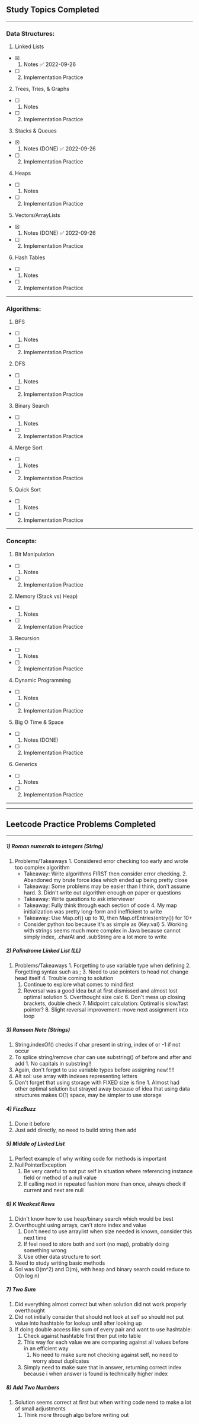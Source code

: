## Study Topics Completed

----------------------------------------------------------------

### Data Structures:

1) Linked Lists
 - [x] 1. Notes ✅ 2022-09-26
 - [ ] 2. Implementation Practice
2) Trees, Tries, & Graphs
  - [ ] 1. Notes
  - [ ] 2. Implementation Practice
3) Stacks & Queues
  - [x] 1. Notes (DONE) ✅ 2022-09-26
  - [ ] 2. Implementation Practice
4) Heaps
  - [ ] 1. Notes
  - [ ] 2. Implementation Practice
5) Vectors/ArrayLists
  - [x] 1. Notes (DONE) ✅ 2022-09-26
  - [ ] 2. Implementation Practice
6) Hash Tables
  - [ ] 1. Notes
  - [ ] 2. Implementation Practice

----------------------------------------------------------------

### Algorithms:

1) BFS
  - [ ] 1. Notes
  - [ ] 2. Implementation Practice
2) DFS
  - [ ] 1. Notes
  - [ ] 2. Implementation Practice
3) Binary Search
  - [ ] 1. Notes
  - [ ] 2. Implementation Practice
4) Merge Sort
  - [ ] 1. Notes
  - [ ] 2. Implementation Practice
5) Quick Sort
  - [ ] 1. Notes
  - [ ] 2. Implementation Practice

----------------------------------------------------------------

### Concepts:

1) Bit Manipulation
  - [ ] 1. Notes
  - [ ] 2. Implementation Practice
2) Memory (Stack vs) Heap)
  - [ ] 1. Notes
  - [ ] 2. Implementation Practice
3) Recursion
  - [ ] 1. Notes
  - [ ] 2. Implementation Practice
4) Dynamic Programming
  - [ ] 1. Notes
  - [ ] 2. Implementation Practice
5) Big O Time & Space
  - [ ] 1. Notes (DONE)
  - [ ] 2. Implementation Practice
6) Generics 
  - [ ] 1. Notes
  - [ ] 2. Implementation Practice

----------------------------------------------------------------
----------------------------------------------------------------

## Leetcode Practice Problems Completed

----------------------------------------------------------------

##### 1) Roman numerals to integers (String)
  1. Problems/Takeaways
    1. Considered error checking too early and wrote too complex algorithm
      - Takeaway: Write algorithms FIRST then consider error checking.
    2. Abandoned my brute force idea which ended up being pretty close
      - Takeaway: Some problems may be easier than I think, don't assume hard.
    3. Didn't write out algorithm enough on paper or questions
      - Takeaway: Write questions to ask interviewer
      - Takeaway: Fully think through each section of code
    4. My map initialization was pretty long-form and inefficient to write
      - Takeaway: Use Map.of() up to 10, then Map.ofEntries(entry()) for 10+
      - Consider python too because it's as simple as {Key:val}
    5. Working with strings seems much more complex in Java because cannot simply index, .charAt and .subString are a lot more to write

##### 2) Palindrome Linked List (LL)
  1) Problems/Takeaways
    1. Forgetting to use variable type when defining
    2. Forgetting syntax such as ;
    3. Need to use pointers to head not change head itself
    4. Trouble coming to solution
      1. Continue to explore what comes to mind first
      2. Reversal was a good idea but at first dismissed and almost lost optimal solution
    5. Overthought size calc
    6. Don't mess up closing brackets, double check
    7. Midpoint calculation: Optimal is slow/fast pointer?
    8. Slight reversal improvement: move next assignment into loop

##### 3) Ransom Note (Strings)
  1. String.indexOf() checks if char present in string, index of or -1 if not occur
  2. To splice string/remove char can use substring() of before and after and add
    1. No capitals in substring!!
  3. Again, don't forget to use variable types before assigning new!!!!!
  4. Alt sol: use array with indexes representing letters
  5. Don't forget that using storage with FIXED size is fine
    1. Almost had other optimal solution but strayed away because of idea that using data structures makes O(1) space, may be simpler to use storage

##### 4) FizzBuzz
  1. Done it before
  2. Just add directly, no need to build string then add

##### 5) Middle of Linked List
1. Perfect example of why writing code for methods is important
2. NullPointerException
	1. Be very careful to not put self in situation where referencing instance field or method of a null value 
	2. If calling next in repeated fashion more than once, always check if current and next are null

##### 6) K Weakest Rows
1. Didn't know how to use heap/binary search which would be best
2. Overthought using arrays, can't store index and value
	1. Don't need to use arraylist when size needed is known, consider this next time
	2. If feel need to store both and sort (no map), probably doing something wrong
	3. Use other data structure to sort
3. Need to study writing basic methods
4. Sol was O(m^2) and O(m), with heap and binary search could reduce to O(n log n)

##### 7) Two Sum
1. Did everything almost correct but when solution did not work properly overthought
2. Did not initially consider that should not look at self so should not put value into hashtable for lookup until after looking up
3. If doing double access like sum of every pair and want to use hashtable:
	1. Check against hashtable first then put into table
	2. This way for each value we are comparing against all values before in an efficient way
		1. No need to make sure not checking against self, no need to worry about duplicates
	2. Simply need to make sure that in answer, returning correct index because i when answer is found is technically higher index

##### 8) Add Two Numbers
1. Solution seems correct at first but when writing code need to make a lot of small adjustments
	1. Think more through algo before writing out